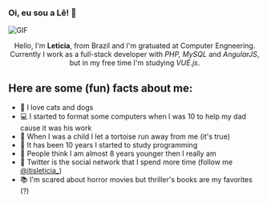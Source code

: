 ### Oi, eu sou a Lê! :sunflower:

![GIF](https://www.lovethispic.com/uploaded_images/118813-Pixel-Kitty.gif)

<p align="center">
  Hello, I'm <b>Leticia</b>, from Brazil and I'm gratuated at Computer Engneering.<br>
  Currently I work as a full-stack developer with <i>PHP, MySQL</i> and <i>AngularJS</i>, but in my free time I'm studying <i>VUE.js</i>.
</p>

## Here are some (fun) facts about me:

- 🐶 I love cats and dogs
- 💻 I started to format some computers when I was 10 to help my dad cause it was his work
- 🐢 When I was a child I let a tortoise run away from me (it's true)
- 📜 It has been 10 years I started to study programming
- 👧 People think I am almost 8 years younger then I really am
- 🥚 Twitter is the social network that I spend more time (follow me [@itisleticia_](https://twitter.com/itisleticia_))
- 📚 I'm scared about horror movies but thriller's books are my favorites (?)

